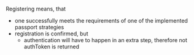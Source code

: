 
Registering means, that

- one successfully meets the requirements of one of the implemented passport strategies
- registration is confirmed, but
  - authentication will have to happen in an extra step, therefore not authToken is returned